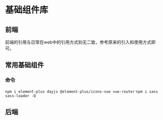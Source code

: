 # 基础组件库
## 前端
前端的引用与日常在web中的引用方式别无二致，参考原来的引入和使用方式即可。
## 常用基础组件
### 命令
```npm i element-plus dayjs @element-plus/icons-vue vue-router```
```npm i sass sass-loader -D```

## 后端
